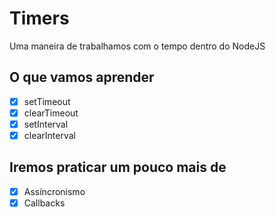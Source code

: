 # Timers

Uma maneira de trabalhamos com o tempo dentro do NodeJS

## O que vamos aprender

- [X] setTimeout
- [X] clearTimeout
- [X] setInterval
- [X] clearInterval

## Iremos praticar um pouco mais de

- [X] Assíncronismo
- [X] Callbacks